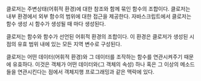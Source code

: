 클로저는 주변상태(어휘적 환경)에 대한 참조와 함께 묶인 함수의 조합이다. 클로저는 내부 환경에서 외부 함수의 범위에 대한 접근을 제공한다. 자바스크립트에서 클로저는 함수 생성 시 함수가 생성될 때 마다 생성된다.

클로저는 함수와 함수가 선언된 어휘적 환경의 조합이다. 이 환경은 클로저가 생성된 시점의 유효 범위 내에 있는 모든 지역 변수로 구성된다.

클로저는 어떤 데이터(어휘적 환경)와 그 데이터를 조작하는 함수를 연관시켜주기 때문에 유효하다. 이것은 객체가 어떤 데이터와(그 객체의 속성) 하나 혹은 그 이상의 메소드들을 연관시킨다는 점에서 객체지행 프로그래밍과 같은 맥락에 있다.